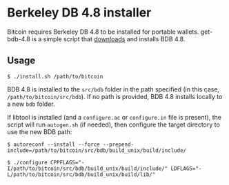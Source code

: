 Berkeley DB 4.8 installer
=========================

Bitcoin requires Berkeley DB 4.8 to be installed for portable wallets.  get-bdb-4.8 is a simple script that [downloads](http://download.oracle.com/berkeley-db/db-4.8.30.NC.tar.gz) and installs BDB 4.8.

Usage
-----

    $ ./install.sh /path/to/bitcoin

BDB 4.8 is installed to the `src/bdb` folder in the path specified (in this case, `/path/to/bitcoin/src/bdb`).  If no path is provided, BDB 4.8 installs locally to a new `bdb` folder.

If libtool is installed (and a `configure.ac` or `configure.in` file is present), the script will run `autogen.sh` (if needed), then configure the target directory to use the new BDB path:

    $ autoreconf --install --force --prepend-include=/path/to/bitcoin/src/bdb/build_unix/build/include/

    $ ./configure CPPFLAGS="-I/path/to/bitcoin/src/bdb/build_unix/build/include/" LDFLAGS="-L/path/to/bitcoin/src/bdb/build_unix/build/lib/"
